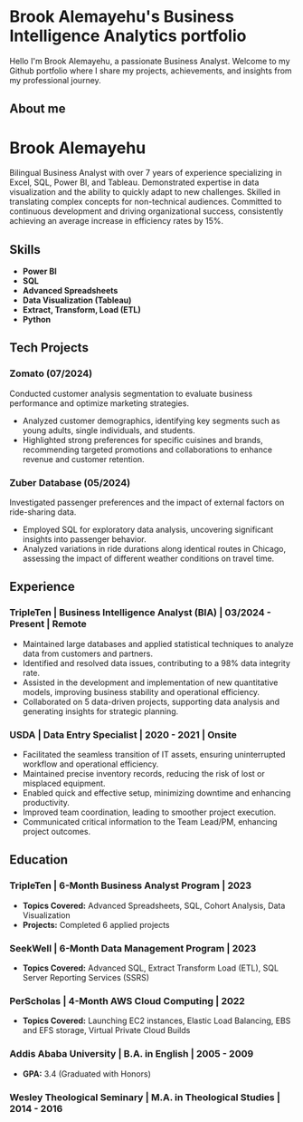 <!--


**Brook2022/Brook2022** is a ✨ _special_ ✨ repository because its `README.md` (this file) appears on your GitHub profile.

Here are some ideas to get you started:

- 🔭 I’m currently working on ...
- 🌱 I’m currently learning ...
- 👯 I’m looking to collaborate on ...
- 🤔 I’m looking for help with ...
- 💬 Ask me about ...
- 📫 How to reach me: ...
- 😄 Pronouns: ...
- ⚡ Fun fact: ...
-->

# Brook Alemayehu's Business Intelligence Analytics portfolio

Hello I'm Brook Alemayehu, a passionate Business Analyst. Welcome to my Github portfolio where I share my projects, achievements, and insights from my professional journey.

## About me

# Brook Alemayehu

Bilingual Business Analyst with over 7 years of experience specializing in Excel, SQL, Power BI, and Tableau. Demonstrated expertise in data visualization and the ability to quickly adapt to new challenges. Skilled in translating complex concepts for non-technical audiences. Committed to continuous development and driving organizational success, consistently achieving an average increase in efficiency rates by 15%.

## Skills
- **Power BI**
- **SQL**
- **Advanced Spreadsheets**
- **Data Visualization (Tableau)**
- **Extract, Transform, Load (ETL)**
- **Python**

## Tech Projects

### Zomato (07/2024)
Conducted customer analysis segmentation to evaluate business performance and optimize marketing strategies.
- Analyzed customer demographics, identifying key segments such as young adults, single individuals, and students.
- Highlighted strong preferences for specific cuisines and brands, recommending targeted promotions and collaborations to enhance revenue and customer retention.

### Zuber Database (05/2024)
Investigated passenger preferences and the impact of external factors on ride-sharing data.
- Employed SQL for exploratory data analysis, uncovering significant insights into passenger behavior.
- Analyzed variations in ride durations along identical routes in Chicago, assessing the impact of different weather conditions on travel time.

## Experience

### TripleTen | Business Intelligence Analyst (BIA) | 03/2024 - Present | Remote
- Maintained large databases and applied statistical techniques to analyze data from customers and partners.
- Identified and resolved data issues, contributing to a 98% data integrity rate.
- Assisted in the development and implementation of new quantitative models, improving business stability and operational efficiency.
- Collaborated on 5 data-driven projects, supporting data analysis and generating insights for strategic planning.

### USDA | Data Entry Specialist | 2020 - 2021 | Onsite
- Facilitated the seamless transition of IT assets, ensuring uninterrupted workflow and operational efficiency.
- Maintained precise inventory records, reducing the risk of lost or misplaced equipment.
- Enabled quick and effective setup, minimizing downtime and enhancing productivity.
- Improved team coordination, leading to smoother project execution.
- Communicated critical information to the Team Lead/PM, enhancing project outcomes.

## Education

### TripleTen | 6-Month Business Analyst Program | 2023
- **Topics Covered:** Advanced Spreadsheets, SQL, Cohort Analysis, Data Visualization
- **Projects:** Completed 6 applied projects

### SeekWell | 6-Month Data Management Program | 2023
- **Topics Covered:** Advanced SQL, Extract Transform Load (ETL), SQL Server Reporting Services (SSRS)

### PerScholas | 4-Month AWS Cloud Computing | 2022
- **Topics Covered:** Launching EC2 instances, Elastic Load Balancing, EBS and EFS storage, Virtual Private Cloud Builds

### Addis Ababa University | B.A. in English | 2005 - 2009
- **GPA:** 3.4 (Graduated with Honors)

### Wesley Theological Seminary | M.A. in Theological Studies | 2014 - 2016


